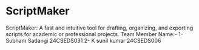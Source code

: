 # ScriptMaker
ScriptMaker: A fast and intuitive tool for drafting, organizing, and exporting scripts for academic or professional projects.
Team Member Name:-
1-Subham Sadangi
  24CSEDS031
2- K sunil kumar
   24CSEDS006

